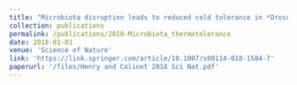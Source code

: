 ```yaml
---
title: "Microbiota disruption leads to reduced cold tolerance in *Drosophila* flies"
collection: publications
permalink: /publications/2018-Microbiota_thermotolerance
date: 2018-01-01
venue: 'Science of Nature'
link: 'https://link.springer.com/article/10.1007/s00114-018-1584-7'
paperurl: '/files/Henry and Colinet 2018 Sci Nat.pdf'
---
```

